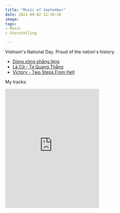 ```yaml
---
title: "Music of September"
date: 2021-09-02 12:30:56
image: 
tags:
- Music
- Storytelling

---
```


Vietnam's National Day. Proud of the nation's history.

- [Dòng sông phẳng lặng](https://youtu.be/QoqHH0HczPg)
- [Lá Cờ - Tạ Quang Thắng](https://youtu.be/MsuzMwWGBrY)
- [Victory - Two Steps From Hell](https://youtu.be/hKRUPYrAQoE)

My tracks:
<iframe src="https://open.spotify.com/embed/playlist/5FKpAXLPrmzw4CVQFLGxP6" width="300" height="380" frameborder="0" allowtransparency="true" allow="encrypted-media"></iframe>